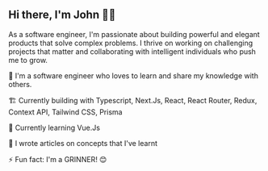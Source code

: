 
## Hi there, I'm John 👋🏾

As a software engineer, I'm passionate about building powerful and elegant products that solve complex problems. I thrive on working on challenging projects that matter and collaborating with intelligent individuals who push me to grow.


💼 I'm a software engineer who loves to learn and share my knowledge with others.

🏗 Currently building with Typescript, Next.Js, React, React Router, Redux, Context API, Tailwind CSS, Prisma

📖 Currently learning Vue.Js

📝 I wrote articles on concepts that I've learnt

⚡️ Fun fact: I'm a GRINNER! 😊 
<!--
**arjorb/arjorb** is a ✨ _special_ ✨ repository because its `README.md` (this file) appears on your GitHub profile.

Here are some ideas to get you started:


- 🔭 I’m currently working on ...
- 🌱 I’m currently learning ...
- 👯 I’m looking to collaborate on ...
- 🤔 I’m looking for help with ...
- 💬 Ask me about ...
- 📫 How to reach me: ...
- 😄 Pronouns: ...
- ⚡ Fun fact: ...

-->
